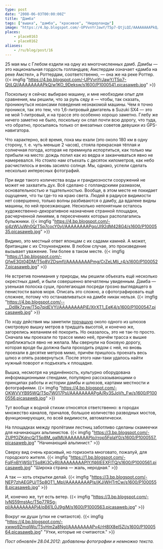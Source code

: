 ```yaml
---
type: post
date: "2008-06-03T00:00:00Z"
title: "Дамба"
tags: ["вышка", "дамба", "красивое", "Нидерланды"]
image: "https://4.bp.blogspot.com/-UPVvnYrJawY/T5p7-QtjLQI/AAAAAAAAPkQ/w1KO_9Deksw/s1600/P1000541.picasaweb.jpg"
places:
    - place0163
    - place0162
aliases:
    - /ru/blog/post/16
---
```


25 мая мы с Глебом ездили на одну из многочисленных дамб. Дамбы — это национальная гордость голландцев; Амстердам означает «дамба на реке Амстел», а Роттердам, соответственно, — она же на реке Роттер.
{{< imgfig "https://4.bp.blogspot.com/-UPVvnYrJawY/T5p7-QtjLQI/AAAAAAAAPkQ/w1KO_9Deksw/s1600/P1000541.picasaweb.jpg" >}}

<!--more-->

Поскольку я сейчас выбираю машину, и мне необходим опыт для сравнения, мы решили, что за руль сяду я — чтобы, так сказать, проникнуться нюансами поведения незнакомой машины. Чем я точно проникся, так это тем, что 1,6-литровый двигатель в Suzuki SX4 — это не мой 1-литровый, и на трассе это особенно хорошо заметно. Глебу же ничего заметно не было, поскольку он спал почти всю дорогу, что туда, что обратно, просыпаясь только от внезапных советов девушки из GPS-навигатора.

Что характерно, всё время, пока мы ехали (это около 180 км в одну сторону, т. е. чуть  меньше 2 часов), стояла прекрасная тёплая и солнечная погода, которая не преминула испортиться, как только мы прибыли на место: дождь полил как из ведра и заканчиваться явно не намеревался. Но стоило нам отъехать с десяток километров, как небо расчистилось и вновь засияло солнце. Мы, однако, успели сделать несколько интересных фотографий.

При виде такого количества воды и грандиозности сооружений не может не захватить дух. Всё сделано с голландскими размахом, основательностью и тщательностью. Вообще, в этом месте не покидает ощущение, что ты где-то на краю света. Людей в радиусе видимости нет совершенно, только волны разбиваются о дамбу, да вдалеке видны машины, по ней проезжающие. Несколько непонятным осталось художественно-декоративное назначение странной площадки, расчерченной линиями, в пересечениях которых располагались булыжники.
{{< imgfig "https://4.bp.blogspot.com/-sj4zWUuWn0Q/T5p7cocY0yI/AAAAAAAAPgo/JI92dM428G4/s1600/P1000535.picasaweb.jpg" >}}

Видимо, это местный ответ японцам с их садами камней. А может, британцам с их Стоунхенджем. В любом случае, это произведение вызывает уважение. Тем более в таком месте.
{{< imgfig "https://1.bp.blogspot.com/-GfwE3Gt04DM/T5p8VZDsmfI/AAAAAAAAPmg/CrZeLMIj_r4/s1600/P1000527.picasaweb.jpg" >}}

Не встретив понимания у природы, мы решили объехать ещё несколько окрестных дамб, и были совершенно впечатлены увиденным. Дамба — узенькая полоска суши, пролегающая посреди грозно выглядящего в пенистости валов моря. Описать это сложно, а сфотографировать ещё сложнее, потому что останавливаться на дамбе никак нельзя.
{{< imgfig "https://4.bp.blogspot.com/--__Dd8k7zyw/T5p7qidEVYI/AAAAAAAAPiE/XlrXT1_EeK4/s1600/P1000547.picasaweb.jpg" >}}

По ходу действия мы заметили [торчащую](http://maps.google.com/maps?t=h&hl=ru&ie=UTF8&ll=51.659848,4.162601&spn=0.000772,0.002285&z=19) около одного из шлюзов смотровую вышку метров в тридцать высотой, и конечно же, загорелись желанием её покорить. Но оказалось, это не так-то просто. Сначала мы проехали по трассе мимо неё, причём трасса к вышке приближаться явно не желала. Мы свернули на боковую дорогу, которая вроде бы должна была проходить рядом с ней, но вновь проехали в десятке метров мимо, причём пришлось проехать весь шлюз и опять развернуться. После этого нам-таки удалось найти нужный поворот и подъехать к площадке.

Вышка, несмотря на уединённость, культурно оборудована информационными стендами, популярно рассказывающими о принципах работы и истории дамбы и шлюзов, картами местности и фотографиями.
{{< imgfig "https://4.bp.blogspot.com/-OKWVVYB95WQ/T5p7W017PsI/AAAAAAAAPgA/Ry3SJoVh_Fw/s1600/P1000556.picasaweb.jpg" >}}

Тут вообще к водной стихии относятся ответственно: в городах множество каналов, причалов, большое количество разводных мостов, функционирующих, по всей видимости, автоматически.

На площадках между пролётами лестниц заботливо сделаны скамеечки для начинающих альпинистов.
{{< imgfig "https://3.bp.blogspot.com/-ZUPfOZKdncQ/T5p8M_galMI/AAAAAAAAPlo/rrop5FpIaY0/s1600/P1000557.picasaweb.jpg" "Начинающий альпинист." >}}

Сверху вид очень красивый, но горизонта многовато, пожалуй, для городского жителя.
{{< imgfig "https://1.bp.blogspot.com/-FqIFnBYjWSI/T5p8Ki3CyRI/AAAAAAAAPlY/f46IEEXFlTQ/s1600/P1000561.picasaweb.jpg" "Широка страна — жаль, неродная." >}}

А так — хоть открытки делай.
{{< imgfig "https://3.bp.blogspot.com/-NEP7zhAEGPU/T5p8OT1_MpI/AAAAAAAAPls/jKJiWHTrtCw/s1600/P1000558.picasaweb.jpg" >}}

И, конечно же, тут есть ветер.
{{< imgfig "https://3.bp.blogspot.com/-IvNS59mstAc/T5p77RSg-pI/AAAAAAAAPj4/pB61L0J9gjM/s1600/P1000563.picasaweb.jpg" >}}

Вокруг ни души (утки не считаются).
{{< imgfig "https://4.bp.blogspot.com/-xwwp9ZmqIWo/T5vHm2a8NgI/AAAAAAAAPv4/rH8IX8eI5ZI/s1600/P1000564.picasaweb.jpg" "Утки, которые не считаются." >}}

*Пост обновлён 28.04.2012: добавлены фотографии и немножко текста.*
